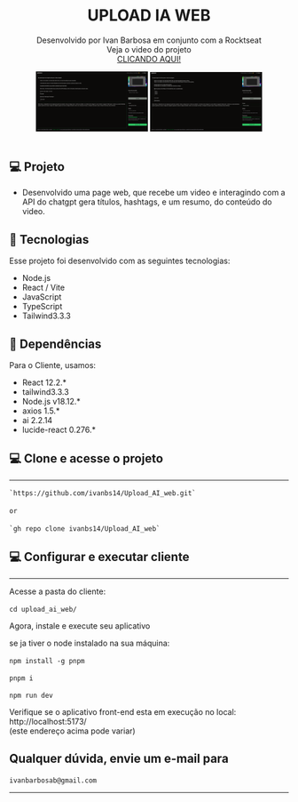 <h1 align="center"> UPLOAD IA WEB </h1>

<p align="center">
Desenvolvido por Ivan Barbosa em conjunto com a Rocktseat<br>
Veja o video do projeto<br><a href="https://www.linkedin.com/posts/ivanbarbosa2_rocketseat-rocketseat-reactjs-activity-7115362398164688896-jAYR?utm_source=share&utm_medium=member_desktop">CLICANDO AQUI!</a> <br>
</p>

<div align="center">
  <img alt="License" src="./capa/01.png" width="40%" display="flex" gap="5px" >
  <img alt="License" src="./capa/02.png" width="40%" display="flex" gap="5px">
</div>

<br>

## 💻 Projeto

- Desenvolvido uma page web, que recebe um video e interagindo com a API do chatgpt gera títulos, hashtags, e um resumo, do conteúdo do video.

## 🚀 Tecnologias

Esse projeto foi desenvolvido com as seguintes tecnologias:

- Node.js
- React / Vite
- JavaScript
- TypeScript
- Tailwind3.3.3

## 🔖 Dependências

Para o Cliente, usamos:
- React 12.2.*
- tailwind3.3.3
- Node.js v18.12.*
- axios 1.5.*
- ai 2.2.14
- lucide-react 0.276.*


## 💻 Clone e acesse o projeto
------------
    `https://github.com/ivanbs14/Upload_AI_web.git`

    or 

    `gh repo clone ivanbs14/Upload_AI_web`

## 💻 Configurar e executar cliente
------------
Acesse a pasta do cliente:

`cd upload_ai_web/`

Agora, instale e execute seu aplicativo

se ja tiver o node instalado na sua máquina:
<br/>

`npm install -g pnpm`

`pnpm i`

`npm run dev`

Verifique se o aplicativo front-end esta em execução no local: http://localhost:5173/ <br />(este endereço acima pode variar)

## Qualquer dúvida, envie um e-mail para

`ivanbarbosab@gmail.com`

---
